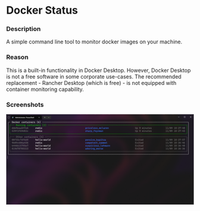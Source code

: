 # Docker Status

### Description
A simple command line tool to monitor docker images on your machine.

### Reason
This is a built-in functionality in Docker Desktop. However, Docker Desktop
is not a free software in some corporate use-cases.
The recommended replacement - Rancher Desktop (which is free) - is not equipped with
container monitoring capability.

### Screenshots
![screenshot](./img/screenshot.png)

